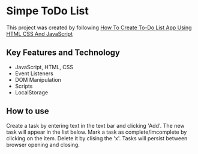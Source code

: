 # Simpe ToDo List
This project was created by following [How To Create To-Do List App Using HTML CSS And JavaScript](https://youtu.be/G0jO8kUrg-I?si=bcTFwF7-UxO6zMyJ)

## Key Features and Technology
- JavaScript, HTML, CSS
- Event Listeners
- DOM Manipulation
- Scripts
- LocalStorage

## How to use
Create a task by entering text in the text bar and clicking 'Add'. The new task will appear in the list below. Mark a task as complete/imcomplete by clicking on the item. Delete it by clising the 'x'. Tasks will persist between browser opening and closing.
